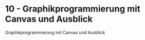 # 10 - Graphikprogrammierung mit Canvas und Ausblick

Graphikprogrammierung mit Canvas und Ausblick
